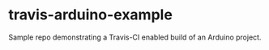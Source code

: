 # travis-arduino-example
Sample repo demonstrating a Travis-CI enabled build of an Arduino project.
